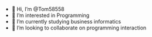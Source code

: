 - 👋 Hi, I’m @Tom58558
- 👀 I’m interested in Programming
- 🌱 I’m currently studying business informatics
- 💞️ I’m looking to collaborate on programming interaction

<!---
Tom58558/Tom58558 is a ✨ special ✨ repository because its `README.md` (this file) appears on your GitHub profile.
You can click the Preview link to take a look at your changes.
--->
